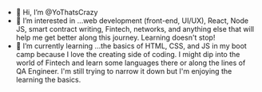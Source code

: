 - 👋 Hi, I’m @YoThatsCrazy
- 👀 I’m interested in ...web development (front-end, UI/UX), React, Node JS, smart contract writing, Fintech, networks, and anything else that will help me get better along this journey.
          Learning doesn't stop!
- 🌱 I’m currently learning ...the basics of HTML, CSS, and JS in my boot camp because I love the creating side of coding. I might dip into the world of Fintech and learn some languages there or along the lines of QA Engineer. I'm still trying to narrow it down but I'm enjoying the learning the basics.


<!---
YoThatsCrazy/YoThatsCrazy is a ✨ special ✨ repository because its `README.md` (this file) appears on your GitHub profile.
You can click the Preview link to take a look at your changes.
--->
